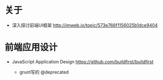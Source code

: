 # 关于

- 深入探讨前端UI框架 http://imweb.io/topic/573e766f1156025b1dce9404

# 前端应用设计

- JavaScript Application Design <https://github.com/buildfirst/buildfirst>

  - grunt写的 @deprecated
